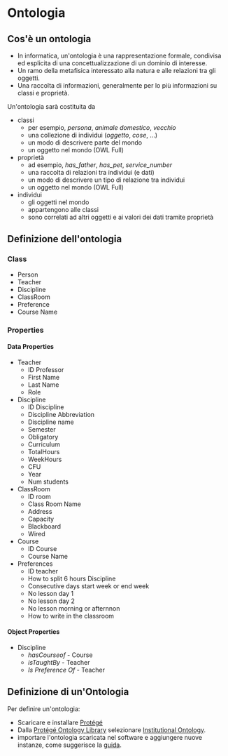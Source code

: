 # Ontologia
## Cos'è un ontologia
- In informatica, un'ontologia è una rappresentazione formale, condivisa ed esplicita di una concettualizzazione di un dominio di interesse.
- Un ramo della metafisica interessato alla natura e alle relazioni tra gli oggetti.
- Una raccolta di informazioni, generalmente per lo più informazioni su classi e proprietà.

Un'ontologia sarà costituita da 
- classi
    - per esempio, *persona*, *animale domestico*, *vecchio* 
    - una collezione di individui (*oggetto*, *cose*, ...) 
    - un modo di descrivere parte del mondo 
    - un oggetto nel mondo (OWL Full)
- proprietà
    - ad esempio,  *has_father*, *has_pet*, *service_number*
    - una raccolta di relazioni tra individui (e dati) 
    - un modo di descrivere un tipo di relazione tra individui 
    - un oggetto nel mondo (OWL Full)
- individui
    - gli oggetti nel mondo 
    - appartengono alle classi 
    - sono correlati ad altri oggetti e ai valori dei dati tramite proprietà

## Definizione dell'ontologia

### Class
- Person
- Teacher
- Discipline
- ClassRoom
- Preference
- Course Name
    
### Properties

#### Data Properties
- Teacher
    - ID Professor 
    - First Name
    - Last Name    
    - Role
- Discipline
    - ID Discipline
    - Discipline Abbreviation
    - Discipline name
    - Semester
    - Obligatory
    - Curriculum   
    - TotalHours    
    - WeekHours
    - CFU
    - Year
    - Num students
- ClassRoom
    - ID room
    - Class Room Name
    - Address
    - Capacity
    - Blackboard
    - Wired
- Course
    - ID Course
    - Course Name
- Preferences
    - ID teacher
    - How to split 6 hours Discipline
    - Consecutive days start week or end week
    - No lesson day 1
    - No lesson day 2
    - No lesson morning or afternnon
    - How to write in the classroom

#### Object Properties
- Discipline 
    - *hasCourseof* - Course
    - *isTaughtBy* - Teacher
    - *Is Preference Of* - Teacher



## Definizione di un'Ontologia
Per definire un'ontologia: 
- Scaricare e installare [Protégé](https://protegewiki.stanford.edu/wiki/Protege4GettingStarted#Download)
- Dalla [Protégé Ontology Library](https://protegewiki.stanford.edu/wiki/Protege_Ontology_Library) selezionare [Institutional Ontology](http://www.isibang.ac.in/~bisu/ontology/instOntology.owl). 
- importare l'ontologia scaricata nel software e aggiungere nuove instanze, come suggerisce la [guida](https://protegewiki.stanford.edu/wiki/Protege4GettingStarted). 
